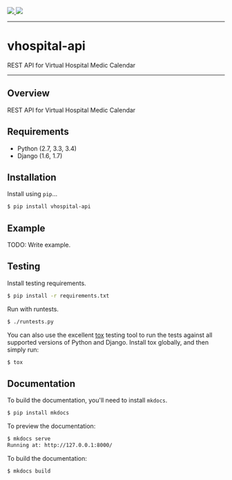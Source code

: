 <div class="badges">
    <a href="http://travis-ci.org/ramiroluz/vhospital-drf">
        <img src="https://travis-ci.org/ramiroluz/vhospital-drf.svg?branch=master">
    </a>
    <a href="https://pypi.python.org/pypi/vhospital-api">
        <img src="https://img.shields.io/pypi/v/vhospital-api.svg">
    </a>
</div>

---

# vhospital-api

REST API for Virtual Hospital Medic Calendar

---

## Overview

REST API for Virtual Hospital Medic Calendar

## Requirements

* Python (2.7, 3.3, 3.4)
* Django (1.6, 1.7)

## Installation

Install using `pip`...

```bash
$ pip install vhospital-api
```

## Example

TODO: Write example.

## Testing

Install testing requirements.

```bash
$ pip install -r requirements.txt
```

Run with runtests.

```bash
$ ./runtests.py
```

You can also use the excellent [tox](http://tox.readthedocs.org/en/latest/) testing tool to run the tests against all supported versions of Python and Django. Install tox globally, and then simply run:

```bash
$ tox
```

## Documentation

To build the documentation, you'll need to install `mkdocs`.

```bash
$ pip install mkdocs
```

To preview the documentation:

```bash
$ mkdocs serve
Running at: http://127.0.0.1:8000/
```

To build the documentation:

```bash
$ mkdocs build
```
